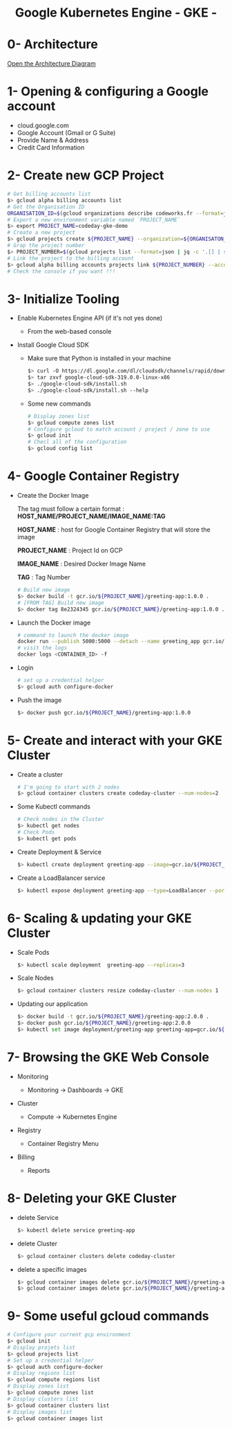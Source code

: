 # <center>Google Kubernetes Engine - GKE -</center>

0- Architecture
===

[Open the Architecture Diagram](https://app.diagrams.net/#G1_vhCo7SYZB3ZF2k-rKy4Un1OUcK6o3gF)

1- Opening & configuring a Google account
===

- cloud.google.com
- Google Account (Gmail or G Suite)
- Provide Name & Address
- Credit Card Information

2- Create new GCP Project
===

```bash
# Get billing accounts list
$> gcloud alpha billing accounts list
# Get the Organisation ID
ORGANISATION_ID=$(gcloud organizations describe codeworks.fr --format=json | jq '.name' | cut -f 2 -d '/' | sed 's/"//g')
# Export a new environment variable named `PROJECT_NAME`
$> export PROJECT_NAME=codeday-gke-demo
# Create a new project
$> gcloud projects create ${PROJECT_NAME} --organization=${ORGANISATON_ID}
# Grap the project number
$> PROJECT_NUMBER=$(gcloud projects list --format=json | jq -c '.[] | select(.name == env.PROJECT_NAME) | .projectNumber' | sed 's/"//g')
# Link the project to the billing account
$> gcloud alpha billing accounts projects link ${PROJECT_NUMBER} --account-id=0150EE-171E17-3E357F
# Check the console if you want !!!
```

3- Initialize Tooling
===

- Enable Kubernetes Engine API (if it's not yes done)
    
    * From the web-based console

- Install Google Cloud SDK
    
    * Make sure that Python is installed in your machine
    
        ```bash
        $> curl -O https://dl.google.com/dl/cloudsdk/channels/rapid/downloads/google-cloud-sdk-319.0.0-linux-x86.tar.gz
        $> tar zxvf google-cloud-sdk-319.0.0-linux-x86
        $> ./google-cloud-sdk/install.sh
        $> ./google-cloud-sdk/install.sh --help
        ```
    * Some new commands

        ```bash
        # Display zones list
        $> gcloud compute zones list
        # Configure gcloud to match account / project / zone to use 
        $> gcloud init
        # Checl all of the configuration
        $> gcloud config list
        ```

4- Google Container Registry
===

- Create the Docker Image
 
    The tag must follow a certain format : **HOST_NAME/PROJECT_NAME/IMAGE_NAME:TAG**
    
    **HOST_NAME** : host for Google Container Registry that will store the image
    
    **PROJECT_NAME** : Project Id on GCP

    **IMAGE_NAME** : Desired Docker Image Name
    
    **TAG** : Tag Number
        
    ```bash 
    # Build new image 
    $> docker build -t gcr.io/${PROJECT_NAME}/greeting-app:1.0.0 .
    # [FROM TAG] Build new image
    $> docker tag 8e2324345 gcr.io/${PROJECT_NAME}/greeting-app:1.0.0 .
    ```
- Launch the Docker image

    ```bash
    # command to launch the docker image
    docker run --publish 5000:5000 --detach --name greeting_app gcr.io/${PROJECT_NAME}/greeting-app:1.0.0
    # visit the logs
    docker logs <CONTAINER_ID> -f
    ```

- Login

    ```bash
    # set up a credential helper
    $> gcloud auth configure-docker
    ```

- Push the image
    
    ```bash
    $> docker push gcr.io/${PROJECT_NAME}/greeting-app:1.0.0
    ```

5- Create and interact with your GKE Cluster
===

- Create a cluster
    
    ```bash
    # I'm going to start with 2 nodes
    $> gcloud container clusters create codeday-cluster --num-nodes=2
    ```

- Some Kubectl commands

    ```bash
    # Check nodes in the Cluster
    $> kubectl get nodes
    # Check Pods
    $> kubectl get pods
    ```
- Create Deployment & Service
    
    ```bash
    $> kubectl create deployment greeting-app --image=gcr.io/${PROJECT_NAME}/greeting-app:1.0.0
    ```

- Create a LoadBalancer service

    ```bash
    $> kubectl expose deployment greeting-app --type=LoadBalancer --port 5000 --target-port 5000
    ```

6- Scaling & updating your GKE Cluster
===

- Scale Pods

    ```bash
    $> kubectl scale deployment  greeting-app --replicas=3
    ```
   
- Scale Nodes
    
    ```bash
    $> gcloud container clusters resize codeday-cluster --num-nodes 1
    ```

- Updating our application
    
    ```bash
    $> docker build -t gcr.io/${PROJECT_NAME}/greeting-app:2.0.0 .
    $> docker push gcr.io/${PROJECT_NAME}/greeting-app:2.0.0
    $> kubectl set image deployment/greeting-app greeting-app=gcr.io/${PROJECT_NAME}/greeting-app:2.0.0
    ```

7- Browsing the GKE Web Console
===

- Monitoring
    - Monitoring -> Dashboards -> GKE

- Cluster
    - Compute -> Kubernetes Engine

- Registry
    - Container Registry Menu

- Billing
    - Reports

8- Deleting your GKE Cluster
===

- delete Service
    
    ```bash
    $> kubectl delete service greeting-app
    ```

- delete Cluster
    
    ```bash
    $> gcloud container clusters delete codeday-cluster
    ```

- delete a specific images

    ```bash
    $> gcloud container images delete gcr.io/${PROJECT_NAME}/greeting-app:1.0.0
    $> gcloud container images delete gcr.io/${PROJECT_NAME}/greeting-app:2.0.0
    ```

9- Some useful gcloud commands
===

```bash
# Configure your current gcp environment
$> gcloud init
# Display projets list
$> gcloud projects list
# Set up a credential helper
$> gcloud auth configure-docker
# Display regions list
$> gcloud compute regions list
# Display zones list
$> gcloud compute zones list
# Display clusters list
$> gcloud container clusters list
# Display images list
$> gcloud container images list
```
